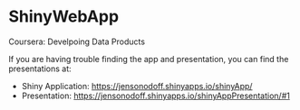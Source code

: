 # ShinyWebApp
Coursera: Develpoing Data Products

If you are having trouble finding the app and presentation, you can find the presentations at:
- Shiny Application: https://jensonodoff.shinyapps.io/shinyApp/
- Presentation: https://jensonodoff.shinyapps.io/shinyAppPresentation/#1
